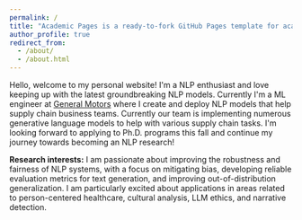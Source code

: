 ```yaml
---
permalink: /
title: "Academic Pages is a ready-to-fork GitHub Pages template for academic personal websites"
author_profile: true
redirect_from: 
  - /about/
  - /about.html
---
```


Hello, welcome to my personal website! I'm a NLP enthusiast and love keeping up with the latest groundbreaking NLP models. Currently I'm a ML engineer at [General Motors](https://www.gm.com/) where I create and deploy NLP models that help supply chain business teams. Currently our team is implementing numerous generative language models to help with various supply chain tasks. I'm looking forward to applying to Ph.D. programs this fall and continue my journey towards becoming an NLP research!

**Research interests:** I am passionate about improving the robustness and fairness of NLP systems, with a focus on mitigating bias, developing reliable evaluation metrics for text generation, and improving out-of-distribution generalization. I am particularly excited about applications in areas related to person-centered healthcare, cultural analysis, LLM ethics, and narrative detection.

